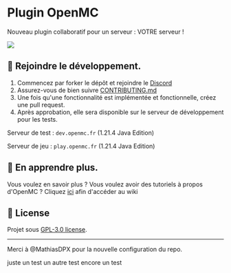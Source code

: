 # Plugin OpenMC
Nouveau plugin collaboratif pour un serveur : VOTRE serveur !

<a href="https://github.com/ServerOpenMC/PluginV2/graphs/contributors">
  <img src="https://contrib.rocks/image?repo=ServerOpenMC/PluginV2" />
</a>

## 🤝 Rejoindre le développement.
1. Commencez par forker le dépôt et rejoindre le [Discord](https://discord.gg/aywen)
3. Assurez-vous de bien suivre [CONTRIBUTING.md](https://github.com/ServerOpenMC/PluginV2/blob/master/CONTRIBUTING.md)
5. Une fois qu'une fonctionnalité est implémentée et fonctionnelle, créez une pull request.
6. Après approbation, elle sera disponible sur le serveur de développement pour les tests.

Serveur de test : `dev.openmc.fr` (1.21.4 Java Edition)

Serveur de jeu : `play.openmc.fr` (1.21.4 Java Edition)

## 📘 En apprendre plus.
Vous voulez en savoir plus ? Vous voulez avoir des tutoriels à propos d'OpenMC ?
Cliquez [ici](https://github.com/ServerOpenMC/PluginV2/wiki) afin d'accéder au wiki

## 📃 License
Projet sous [GPL-3.0 license](https://choosealicense.com/licenses/gpl-3.0/).

---
Merci à @MathiasDPX pour la nouvelle configuration du repo.

juste un test
un autre test
encore un test
